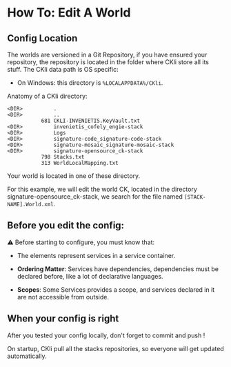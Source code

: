 # How To: Edit A World

## Config Location



The worlds are versioned in a Git Repository, if you have ensured your repository, the repository is located in the folder where CKli store all its stuff.
The CKli data path is OS specific:

- On Windows: this directory is `%LOCALAPPDATA%/CKli`. 

Anatomy of a CKli directory:

```
<DIR>          .
<DIR>          ..
           681 CKLI-INVENIETIS.KeyVault.txt
<DIR>          invenietis_cofely_engie-stack
<DIR>          Logs
<DIR>          signature-code_signature-code-stack
<DIR>          signature-mosaic_signature-mosaic-stack
<DIR>          signature-opensource_ck-stack
           798 Stacks.txt
           313 WorldLocalMapping.txt
```

Your world is located in one of these directory.

For this example, we will edit the world CK, located in the directory signature-opensource_ck-stack, we search for the file named `[STACK-NAME].World.xml`.

## Before you edit the config:

:warning: Before starting to configure, you must know that:

- The elements represent services in a service container.

- **Ordering Matter**: Services have dependencies, dependencies must be declared before, like a lot of declarative languages.

- **Scopes**: Some Services provides a scope, and services declared in it are not accessible from outside.

## When your config is right

After you tested your config locally, don't forget to commit and push !

On startup, CKli pull all the stacks repositories, so everyone will get updated automatically.
